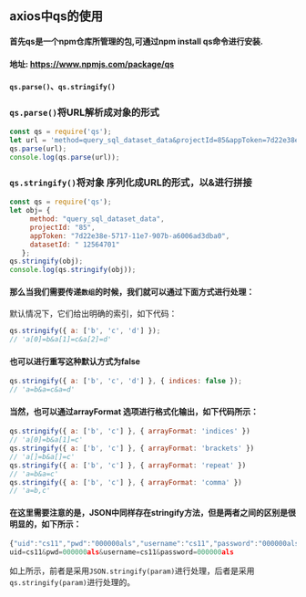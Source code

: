 ## axios中qs的使用
#### 首先qs是一个npm仓库所管理的包,可通过npm install qs命令进行安装.
#### 地址: https://www.npmjs.com/package/qs
#### `qs.parse()`<Badge text="@"/>、`qs.stringify()`<Badge text="@"/>

### `qs.parse()`将URL解析成对象的形式
```js
const qs = require('qs');
let url = 'method=query_sql_dataset_data&projectId=85&appToken=7d22e38e-5717-11e7-907b-a6006ad3dba0';
qs.parse(url);
console.log(qs.parse(url));
```

### `qs.stringify()`将对象 序列化成URL的形式，以&进行拼接
```js
const qs = require('qs');
let obj= {
     method: "query_sql_dataset_data",
     projectId: "85",
     appToken: "7d22e38e-5717-11e7-907b-a6006ad3dba0",
     datasetId: " 12564701"
   };
qs.stringify(obj);
console.log(qs.stringify(obj));
```
#### 那么当我们需要传递`数组`的时候，我们就可以通过下面方式进行处理：
默认情况下，它们给出明确的索引，如下代码：
```js
qs.stringify({ a: ['b', 'c', 'd'] });
// 'a[0]=b&a[1]=c&a[2]=d'
```

#### 也可以进行重写这种默认方式为false
```js
qs.stringify({ a: ['b', 'c', 'd'] }, { indices: false });
// 'a=b&a=c&a=d'
```
#### 当然，也可以通过arrayFormat 选项进行格式化输出，如下代码所示：
```js
qs.stringify({ a: ['b', 'c'] }, { arrayFormat: 'indices' })
// 'a[0]=b&a[1]=c'
qs.stringify({ a: ['b', 'c'] }, { arrayFormat: 'brackets' })
// 'a[]=b&a[]=c'
qs.stringify({ a: ['b', 'c'] }, { arrayFormat: 'repeat' })
// 'a=b&a=c'
qs.stringify({ a: ['b', 'c'] }, { arrayFormat: 'comma' })
// 'a=b,c'
```
#### 在这里需要注意的是，JSON中同样存在stringify方法，但是两者之间的区别是很明显的，如下所示：
```js
{"uid":"cs11","pwd":"000000als","username":"cs11","password":"000000als"}
uid=cs11&pwd=000000als&username=cs11&password=000000als
```
如上所示，前者是采用`JSON.stringify(param)`进行处理，后者是采用`qs.stringify(param)`进行处理的。